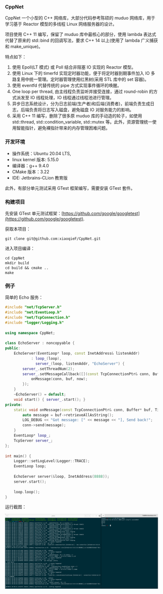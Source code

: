 ### CppNet

CppNet 一个小型的 C++ 网络库，大部分代码参考陈硕的 muduo 网络库，用于学习基于 Reactor 模型的多线程 Linux 网络服务器的设计。  

项目使用 C++ 11 编写，保留了 muduo 库中最核心的部分，使用 lambda 表达式代替了原来的 std::bind 的回调写法，要求 C++ 14 以上(使用了 lambda 广义捕获和 make_unique)。  

特点如下：

1. 使用 Epoll(LT 模式) 或 Poll 结合非阻塞 IO 实现的 Reactor 模型。
2. 使用 Linux 下的 timerfd 实现定时器功能，便于将定时器到期事件加入 IO 多路复用中统一管理。定时器管理使用红黑树(采用 STL 库中的 set 容器)。
3. 使用 eventfd 代替传统的 pipe 方式实现事件循环的唤醒。
4. One loop per thread, 由主线程负责监听并接受连接，通过 round-robin 的方式派发至 IO 线程处理，IO 线程通过线程池进行管理。
5. 异步日志系统设计，分为日志前端(生产者)和后端(消费者)，前端负责生成日志，后端负责将日志写入磁盘，避免磁盘 IO 对服务能力的影响。
6. 采用 C++ 11 编写，删除了很多原 muduo 库的手动造的轮子，如使用 std::thread, std::condition_variable, std::mutex 等。此外，资源管理统一使用智能指针，避免裸指针带来的内存管理困难问题。

### 开发环境

* 操作系统：Ubuntu 20.04 LTS, 
* linux kernel 版本: 5.15.0  
* 编译器：g++ 9.4.0  
* CMake 版本：3.22
* IDE: Jetbrains-CLion 教育版

此外，有部分单元测试采用 GTest 框架编写，需要安装 GTest 套件。

### 构建项目

先安装 GTest 单元测试框架：[https://github.com/google/googletest](https://github.com/google/googletest).

获取本项目：  

```shell
git clone git@github.com:xiaoqieF/CppNet.git
```

进入项目编译：  

```shell
cd CppNet
mkdir build
cd build && cmake ..
make
```

### 例子

简单的 Echo 服务：  

```c++
#include "net/TcpServer.h"
#include "net/EventLoop.h"
#include "net/TcpConnection.h"
#include "logger/Logging.h"

using namespace CppNet;

class EchoServer : noncopyable {
public:
    EchoServer(EventLoop* loop, const InetAddress& listenAddr)
            : loop_(loop),
              server_(loop, listenAddr, "EchoServer") {
        server_.setThreadNum(2);
        server_.setMessageCallback([](const TcpConnectionPtr& conn, Buffer* buf, Timestamp now) {
            onMessage(conn, buf, now);
        });
    }
    ~EchoServer() = default;
    void start() { server_.start(); }
private:
    static void onMessage(const TcpConnectionPtr& conn, Buffer* buf, Timestamp now) {
        auto message = buf->retrieveAllAsString();
        LOG_DEBUG << "Got message: [" << message << "], Send back!";
        conn->send(message);
    }
    EventLoop* loop_;
    TcpServer server_;
};

int main() {
    Logger::setLogLevel(Logger::TRACE);
    EventLoop loop;

    EchoServer server(&loop, InetAddress(8888));
    server.start();

    loop.loop();
}
```

运行截图：  

![](images/1.png)